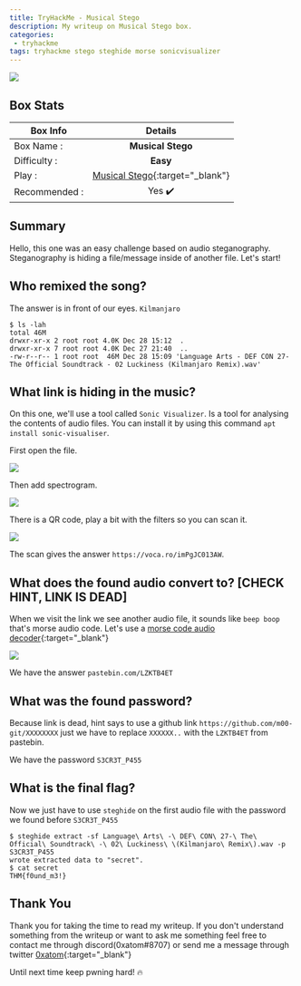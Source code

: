 ```yaml
---
title: TryHackMe - Musical Stego
description: My writeup on Musical Stego box.
categories:
 - tryhackme
tags: tryhackme stego steghide morse sonicvisualizer
---
```


![](https://i.imgur.com/yl33L7z.png)

## Box Stats

| Box Info      | Details       |
| ------------- |:-------------:|
| Box Name :    | **Musical Stego**  |
| Difficulty :  | **Easy**             |   
| Play :    | [Musical Stego](https://tryhackme.com/room/musicalstego){:target="_blank"}      |
| Recommended : | Yes :heavy_check_mark:      |

## Summary

Hello, this one was an easy challenge based on audio steganography. Steganography is hiding a file/message inside of another file. Let's start!

## Who remixed the song?

The answer is in front of our eyes. `Kilmanjaro`

```
$ ls -lah
total 46M
drwxr-xr-x 2 root root 4.0K Dec 28 15:12  .
drwxr-xr-x 7 root root 4.0K Dec 27 21:40  ..
-rw-r--r-- 1 root root  46M Dec 28 15:09 'Language Arts - DEF CON 27- The Official Soundtrack - 02 Luckiness (Kilmanjaro Remix).wav'

```

## What link is hiding in the music?

On this one, we'll use a tool called `Sonic Visualizer`. Is a tool for analysing the contents of audio files. You can install it by using this command `apt install sonic-visualiser`.

First open the file.

![](https://i.imgur.com/5IX8vp5.png)

Then add spectrogram.

![](https://i.imgur.com/9HQik8t.png)

There is a QR code, play a bit with the filters so you can scan it.

![](https://i.imgur.com/T7zROji.png)

The scan gives the answer `https://voca.ro/imPgJC013AW`.

## What does the found audio convert to? [CHECK HINT, LINK IS DEAD]

When we visit the link we see another audio file, it sounds like `beep boop` that's morse audio code. Let's use a [morse code audio decoder](https://morsecode.world/international/decoder/audio-decoder-adaptive.html){:target="_blank"}

![](https://i.imgur.com/9g43FEo.png)

We have the answer `pastebin.com/LZKTB4ET`

## What was the found password?

Because link is dead, hint says to use a github link `https://github.com/m00-git/XXXXXXXX` just we have to replace `XXXXXX..` with the `LZKTB4ET` from pastebin.

We have the password `S3CR3T_P455`

## What is the final flag?

Now we just have to use `steghide` on the first audio file with the password we found before `S3CR3T_P455`

```
$ steghide extract -sf Language\ Arts\ -\ DEF\ CON\ 27-\ The\ Official\ Soundtrack\ -\ 02\ Luckiness\ \(Kilmanjaro\ Remix\).wav -p S3CR3T_P455
wrote extracted data to "secret".
$ cat secret
THM{f0und_m3!}
```

## Thank You

Thank you for taking the time to read my writeup. If you don't understand something from the writeup or want to ask me something feel free to contact me through discord(0xatom#8707) or send me a message through twitter [0xatom](https://twitter.com/0xatom){:target="_blank"}

Until next time keep pwning hard! :fire:

